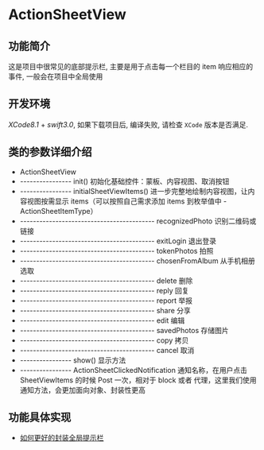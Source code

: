 # ActionSheetView

## 功能简介
这是项目中很常见的底部提示栏, 主要是用于点击每一个栏目的 item 响应相应的事件, 一般会在项目中全局使用

## 开发环境
*XCode8.1* + *swift3.0*, 如果下载项目后, 编译失败, 请检查 `XCode` 版本是否满足.

## 类的参数详细介绍
+ ActionSheetView
+ ----------------  init() 初始化基础控件：蒙板、内容视图、取消按钮
+ ----------------  initialSheetViewItems() 进一步完整地绘制内容视图，让内容视图按需显示 items（可以按照自己需求添加 items 到枚举值中 - ActionSheetItemType）
+ ------------------------------------------  recognizedPhoto 识别二维码或链接
+ ------------------------------------------  exitLogin 退出登录
+ ------------------------------------------  tokenPhotos 拍照
+ ------------------------------------------  chosenFromAlbum 从手机相册选取
+ ------------------------------------------  delete 删除
+ ------------------------------------------  reply 回复
+ ------------------------------------------  report 举报
+ ------------------------------------------  share 分享
+ ------------------------------------------  edit 编辑
+ ------------------------------------------  savedPhotos 存储图片
+ ------------------------------------------  copy 拷贝
+ ------------------------------------------  cancel 取消
+ ----------------  show() 显示方法
+ ----------------  ActionSheetClickedNotification 通知名称，在用户点击 SheetViewItems 的时候 Post 一次，相对于 block 或者 代理，这里我们使用通知方法，会更加面向对象、封装性更高

## 功能具体实现
+ [如何更好的封装全局提示栏](http://www.jianshu.com/p/584c2952e80a)

